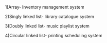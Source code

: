1)Array- Inventory management system

2)Singly linked list- library catalogue system

3)Doubly linked list- music playlist system

4)Circular linked list- printing scheduling system
